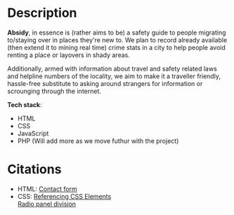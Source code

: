 # Description

**Absidy**, in essence is (rather aims to be) a safety guide to people migrating to/staying over in places they're new to. We plan to record already available (then extend it to mining real time) crime stats in a city to help people avoid renting a place or layovers in shady areas.

Additionally, armed with information about travel and safety related laws and helpline numbers of the locality, we aim to make it a traveller friendly, hassle-free substitute to asking around strangers for information or scrounging through the internet.

**Tech stack**:

 - HTML
 - CSS
 - JavaScript
 - PHP
 (Will add more as we move futhur with the project)
 
 # Citations
 
 - HTML:
   [Contact form](https://www.w3schools.com/howto/howto_css_contact_form.asp) 
  - CSS:
    [Referencing CSS Elements](https://www.w3schools.com/w3css/defaulT.asp)  
    [Radio panel division](https://stackoverflow.com/questions/32935435/use-div-as-radio-button)
